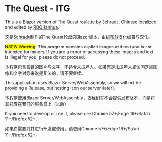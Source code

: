 # The Quest - ITG

This is a Blazor version of The Quest roulette by [Schrade](https://www.patreon.com/Schrade), Chinese localized and edited by [RBQHanhua](https://t.me/rbqhanhua2).

这是[Schrade](https://www.patreon.com/Schrade)制作的The Quest轮盘的Blazor版本，由[绒布球汉化](https://t.me/rbqhanhua2)编辑与汉化。



<mark>NSFW Warning</mark>: This program contains explicit images and text and is not intended for minors. If you are a minor or accessing these images and text is illegal for you, please do not proceed.

本程序包含露骨的图片与文字，不适合未成年人。如果您是未成年人或访问这些图像和文字对您来说是非法的，请不要继续。



This application uses Blazor Server/WebAssembly, so we will not be providing a Release, but hosting it on our server (later).

本程序使用Blazor Server/WebAssembly，故我们将不会提供发布版本，而是将其托管在我们的服务器上（以后）



If you need to develop or use it, please use Chrome 57+/Edge 16+/Safari 11+/Firefox 52+.

如果你需要对其进行开发或使用，请使用Chrome 57+/Edge 16+/Safari 11+/Firefox 52+。
